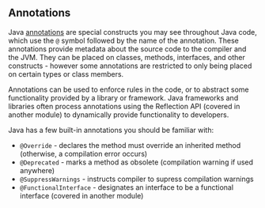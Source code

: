 ## Annotations
Java [annotations](https://en.wikipedia.org/wiki/Java_annotation) are special constructs you may see throughout Java code, which use the `@` symbol followed by the name of the annotation. These annotations provide metadata about the source code to the compiler and the JVM. They can be placed on classes, methods, interfaces, and other constructs - however some annotations are restricted to only being placed on certain types or class members.

Annotations can be used to enforce rules in the code, or to abstract some functionality provided by a library or framework. Java frameworks and libraries often process annotations using the Reflection API (covered in another module) to dynamically provide functionality to developers.

Java has a few built-in annotations you should be familiar with:
* `@Override` - declares the method must override an inherited method (otherwise, a compilation error occurs)
* `@Deprecated` - marks a method as obsolete (compilation warning if used anywhere)
* `@SuppressWarnings` - instructs compiler to supress compilation warnings
* `@FunctionalInterface` - designates an interface to be a functional interface (covered in another module)

[1]: https://en.wikipedia.org/wiki/Stack_(abstract_data_type)
[2]: https://en.wikipedia.org/wiki/Heap_(data_structure)